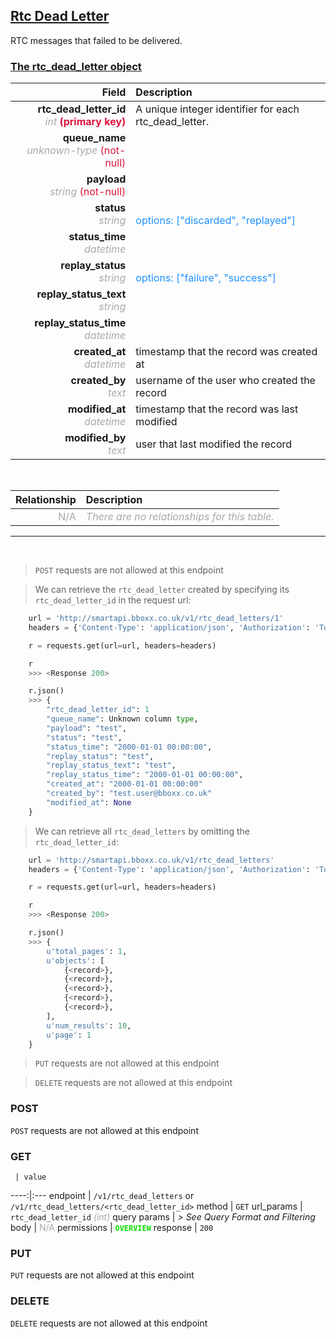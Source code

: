 ## <u>Rtc Dead Letter</u>
RTC messages that failed to be delivered.


### <u>The rtc_dead_letter object</u>

Field | Description
------:|:------------
__rtc_dead_letter_id__ <br><font color="DarkGray">_int_</font> <font color="Crimson">__(primary key)__</font> | A unique integer identifier for each rtc_dead_letter.
__queue_name__ <br><font color="DarkGray">_unknown-type_</font> <font color="Crimson">(not-null)</font> | 
__payload__ <br><font color="DarkGray">_string_</font> <font color="Crimson">(not-null)</font> | 
__status__ <br><font color="DarkGray">_string_</font> <font color="Crimson"></font> | <br><font color="DodgerBlue">options: ["discarded", "replayed"]</font>
__status_time__ <br><font color="DarkGray">_datetime_</font> <font color="Crimson"></font> | 
__replay_status__ <br><font color="DarkGray">_string_</font> <font color="Crimson"></font> | <br><font color="DodgerBlue">options: ["failure", "success"]</font>
__replay_status_text__ <br><font color="DarkGray">_string_</font> <font color="Crimson"></font> | 
__replay_status_time__ <br><font color="DarkGray">_datetime_</font> <font color="Crimson"></font> | 
__created_at__  <br><font color="DarkGray">_datetime_</font> | timestamp that the record was created at
__created_by__  <br><font color="DarkGray">_text_</font>| username of the user who created the record
__modified_at__ <br><font color="DarkGray">_datetime_</font>| timestamp that the record was last modified
__modified_by__ <br><font color="DarkGray">_text_</font>| user that last modified the record

<br>

Relationship | Description
-------------:|:------------
<font color="DarkGray">N/A</font> | <font color="DarkGray">_There are no relationships for this table._</font>

<hr>
<br>

> `POST` requests are not allowed at this endpoint

> We can retrieve the `rtc_dead_letter` created by specifying its `rtc_dead_letter_id` in the request url:

```python
    url = 'http://smartapi.bboxx.co.uk/v1/rtc_dead_letters/1'
    headers = {'Content-Type': 'application/json', 'Authorization': 'Token token=A_VALID_TOKEN'}

    r = requests.get(url=url, headers=headers)

    r
    >>> <Response 200>

    r.json()
    >>> {
		"rtc_dead_letter_id": 1
		"queue_name": Unknown column type,
		"payload": "test",
		"status": "test",
		"status_time": "2000-01-01 00:00:00",
		"replay_status": "test",
		"replay_status_text": "test",
		"replay_status_time": "2000-01-01 00:00:00",
		"created_at": "2000-01-01 00:00:00"
		"created_by": "test.user@bboxx.co.uk"
		"modified_at": None
	}
```

> We can retrieve all `rtc_dead_letters` by omitting the `rtc_dead_letter_id`:

```python
    url = 'http://smartapi.bboxx.co.uk/v1/rtc_dead_letters'
    headers = {'Content-Type': 'application/json', 'Authorization': 'Token token=A_VALID_TOKEN'}

    r = requests.get(url=url, headers=headers)

    r
    >>> <Response 200>

    r.json()
    >>> {
        u'total_pages': 1,
        u'objects': [
            {<record>},
            {<record>},
            {<record>},
            {<record>},
            {<record>},
        ],
        u'num_results': 10,
        u'page': 1
    }
```

> `PUT` requests are not allowed at this endpoint

> `DELETE` requests are not allowed at this endpoint



### POST
`POST` requests are not allowed at this endpoint

### GET
     | value
 ----:|:---
endpoint | `/v1/rtc_dead_letters` or `/v1/rtc_dead_letters/<rtc_dead_letter_id>`
method | `GET`
url_params | `rtc_dead_letter_id` <font color="DarkGray">_(int)_</font>
query params | *> See Query Format and Filtering*
body | <font color="DarkGray">N/A</font>
permissions | <font color="Jade">__`OVERVIEW`__</font>
response | `200`

### PUT
`PUT` requests are not allowed at this endpoint

### DELETE
`DELETE` requests are not allowed at this endpoint



    